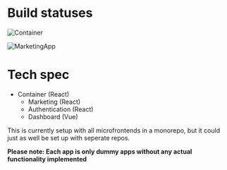 # Build statuses

![Container](https://github.com/esplito/mfe-react-vue-module-federation-example/actions/workflows/container.yml/badge.svg)

![MarketingApp](https://github.com/esplito/mfe-react-vue-module-federation-example/actions/workflows/marketing.yml/badge.svg)

# Tech spec

- Container (React)
  - Marketing (React)
  - Authentication (React)
  - Dashboard (Vue)

This is currently setup with all microfrontends in a monorepo, but it could just as well be set up with seperate repos.

**Please note: Each app is only dummy apps without any actual functionality implemented**

